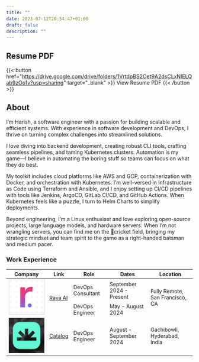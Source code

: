 ```yaml
---
title: ""
date: 2023-07-12T20:54:47+01:00
draft: false
description: ""
---
```

## Resume PDF
{{< button href="https://drive.google.com/drive/folders/1VrtdpBS2Oet9A2dsCLxNIELQab9zOo1v?usp=sharing" target="_blank" >}}
View Resume PDF
{{< /button >}}


## About


I’m Harish, a software engineer with a passion for building scalable and efficient systems. With experience in software development and DevOps, I thrive on turning complex challenges into streamlined solutions.

I love diving into backend development, creating robust CLI tools, crafting seamless pipelines, and taming Kubernetes clusters. Automation is my game—I believe in automating the boring stuff so teams can focus on what they do best.

My toolkit includes cloud platforms like AWS and GCP, containerization with Docker, and orchestration with Kubernetes. I’m well-versed in Infrastructure as Code using Terraform and Ansible, and I enjoy setting up CI/CD pipelines with tools like Jenkins, ArgoCD, GitLab CI/CD, and GitHub Actions. When Kubernetes feels like a puzzle, I turn to Helm Charts to simplify deployments.

Beyond engineering, I’m a Linux enthusiast and love exploring open-source projects, large language models, and hardware servers. When I’m not wrangling servers, you can find me on the 🏏cricket field, bringing my strategic mindset and team spirit to the game as a right-handed batsman and medium pacer.

<h3 align="left">Work Experience</h3>
<table>
    <thead>
        <tr>
            <th>Company</th>
            <th>Link</th>
            <th>Role</th>
            <th>Dates</th>
            <th>Location</th>
        </tr>
    </thead>
    <tbody>
        <tr>
            <td rowspan=3><img class="customEntitityLogo" src="./rava.jpg"/></td>
            <td rowspan=3><a href="https://rava.ai" target="_blank">Rava AI</a></td>
        </tr>
        <tr>
            <td>DevOps Consultant</td>
            <td>September 2024 - Present</td>
            <td rowspan=2>Fully Remote, San Francisco, CA</br></td>
        </tr>
        <tr>
            <td>DevOps Engineer</td>
            <td>May - August 2024</td>
        </tr>
        <tr>
            <td><img class="customEntitityLogo" src="./catalog.jpg"/></td>
            <td ><a href="https://www.linkedin.com/company/catalogfi/" target="_blank">Catalog</a></td>
            <td>DevOps Engineer</td>
            <td>August - September 2024</td>
            <td>Gachibowli, Hyderabad, India</br></td>
        </tr>
    </tbody>
</table>
